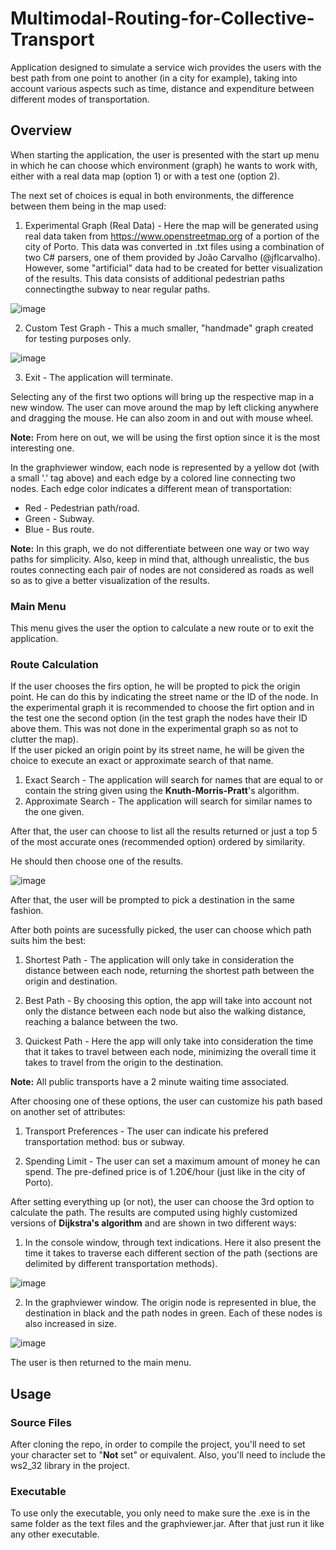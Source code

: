 # Multimodal-Routing-for-Collective-Transport

Application designed to simulate a service wich provides the users with the best path from one point to another (in a city for example), taking into account various aspects such as time, distance and expenditure between different modes of transportation.

## Overview

When starting the application, the user is presented with the start up menu in which he can choose which environment (graph) he wants to work with, either with a real data map (option 1) or with a test one (option 2).

The next set of choices is equal in both environments, the difference between them being in the map used:

1. Experimental Graph (Real Data) - Here the map will be generated using real data taken from https://www.openstreetmap.org of a portion of the city of Porto. This data was converted in .txt files using a combination of two C# parsers, one of them provided by João Carvalho (@jflcarvalho). However, some "artificial" data had to be created for better visualization of the results. This data consists of additional pedestrian paths connectingthe subway to near regular paths.

![image](https://user-images.githubusercontent.com/32617691/42137377-281a3324-7d63-11e8-8c8b-ef67da61a685.png)

2. Custom Test Graph - This a much smaller, "handmade" graph created for testing purposes only.

![image](https://user-images.githubusercontent.com/32617691/42137410-7cdb5a82-7d63-11e8-8221-e3f5b6a7b3e4.png)

3. Exit - The application will terminate.

Selecting any of the first two options will bring up the respective map in a new window. The user can move around the map by left clicking anywhere and dragging the mouse. He can also zoom in and out with mouse wheel.   

**Note:** From here on out, we will be using the first option since it is the most interesting one.  

In the graphviewer window, each node is represented by a yellow dot (with a small '.' tag above) and each edge by a colored line connecting two nodes. Each edge color indicates a different mean of transportation:

* Red - Pedestrian path/road.
* Green - Subway.
* Blue - Bus route.

**Note:** In this graph, we do not differentiate between one way or two way paths for simplicity. Also, keep in mind that, although unrealistic, the bus routes connecting each pair of nodes are not considered as roads as well so as to give a better visualization of the results.

### Main Menu

This menu gives the user the option to calculate a new route or to exit the application.

### Route Calculation

If the user chooses the firs option, he will be propted to pick the origin point. He can do this by indicating the street name or the ID of the node. In the experimental graph it is recommended to choose the firt option and in the test one the second option (in the test graph the nodes have their ID above them. This was not done in the experimental graph so as not to clutter the map).  
If the user picked an origin point by its street name, he will be given the choice to execute an exact or approximate search of that name.

1. Exact Search - The application will search for names that are equal to or contain the string given using the **Knuth-Morris-Pratt**'s algorithm.
2. Approximate Search - The application will search for similar names to the one given.

After that, the user can choose to list all the results returned or just a top 5 of the most accurate ones (recommended option) ordered by similarity. 

He should then choose one of the results.

![image](https://user-images.githubusercontent.com/32617691/42137637-b4289834-7d67-11e8-821f-faf960eb2c78.png)

After that, the user will be prompted to pick a destination in the same fashion.

After both points are sucessfully picked, the user can choose which path suits him the best:

1. Shortest Path - The application will only take in consideration the distance between each node, returning the shortest path between the origin and destination.

2. Best Path - By choosing this option, the app will take into account not only the distance between each node but also the walking distance, reaching a balance between the two.

3. Quickest Path - Here the app will only take into consideration the time that it takes to travel between each node, minimizing the overall time it takes to travel from the origin to the destination.

**Note:** All public transports have a 2 minute waiting time associated.

After choosing one of these options, the user can customize his path based on another set of attributes:

1. Transport Preferences - The user can indicate his prefered transportation method: bus or subway.

2. Spending Limit - The user can set a maximum amount of money he can spend. The pre-defined price is of 1.20€/hour (just like in the city of Porto).

After setting everything up (or not), the user can choose the 3rd option to calculate the path. The results are computed using highly customized versions of **Dijkstra's algorithm** and are shown in two different ways:

1. In the console window, through text indications. Here it also present the time it takes to traverse each different section of the path (sections are delimited by different transportation methods).

![image](https://user-images.githubusercontent.com/32617691/42137956-20f3716e-7d6d-11e8-9221-ef95c7aff6bb.png)

2. In the graphviewer window. The origin node is represented in blue, the destination in black and the path nodes in green. Each of these nodes is also increased in size.

![image](https://user-images.githubusercontent.com/32617691/42137963-38e7c5d6-7d6d-11e8-9db3-ff4e407bf3a1.png)

The user is then returned to the main menu.

## Usage

### Source Files

After cloning the repo, in order to compile the project, you'll need to set your character set to "**Not** set" or equivalent. Also, you'll need to include the ws2_32 library in the project.

### Executable

To use only the executable, you only need to make sure the .exe is in the same folder as the text files and the graphviewer.jar. After that just run it like any other executable.
